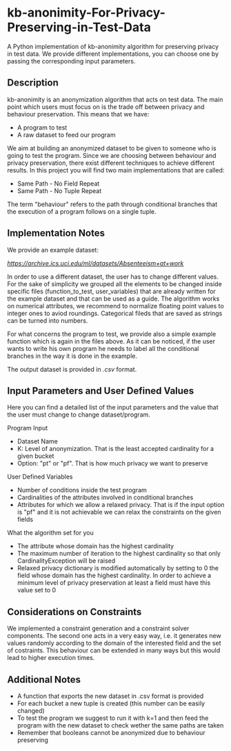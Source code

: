 # kb-anonimity-For-Privacy-Preserving-in-Test-Data
A Python implementation of kb-anonimity algorithm for preserving privacy in test data. We provide different implementations, you can choose
one by passing the corresponding input parameters.

## Description
kb-anonimity is an anonymization algorithm that acts on test data. The main point which users must focus on is the trade off between privacy
and behaviour preservation. This means that we have:
<ul>
  <li>A program to test</li>
  <li>A raw dataset to feed our program</li>
</ul>

We aim at building an anonymized dataset to be given to someone who is going to test the program. Since we are choosing between behaviour
and privacy preservation, there exist different techniques to achieve different results. In this project you will find two main implementations 
that are called:

<ul>
  <li>Same Path - No Field Repeat</li>
  <li>Same Path - No Tuple Repeat</li>
</ul>

The term "behaviour" refers to the path through conditional branches that the execution of a program follows on a single tuple.

## Implementation Notes

We provide an example dataset:

<i>https://archive.ics.uci.edu/ml/datasets/Absenteeism+at+work</i>

In order to use a different dataset, the user has to change different values. For the sake of simplicity we grouped all the elements to be changed inside specific files (function_to_test, user_variables) that are already written for the example dataset and that can be used as a guide.
The algorithm works on numerical attributes, we recommend to normalize floating point values to integer ones to aviod roundings. Categorical fileds that are saved as strings can be turned into numbers.

For what concerns the program to test, we provide also a simple example function which is again in the files above. As it can be noticed, 
if the user wants to write his own program he needs to label all the conditional branches in the way it is done in the example.

The output dataset is provided in <i>.csv</i> format.

## Input Parameters and User Defined Values

Here you can find a detailed list of the input parameters and the value that the user must change to change dataset/program.

Program Input
<ul>
  <li>Dataset Name</li>
  <li>K: Level of anonymization. That is the least accepted cardinality for a given bucket</li>
  <li>Option: "pt" or "pf". That is how much privacy we want to preserve </li>
</ul>

User Defined Variables
<ul>
  <li>Number of conditions inside the test program</li>
  <li>Cardinalities of the attributes involved in conditional branches</li>
  <li>Attributes for which we allow a relaxed privacy. That is if the input option is "pf" and it is not achievable we can relax the constraints on the given fields</li>
</ul>

What the algorithm set for you
<ul>
  <li>The attribute whose domain has the highest cardinality</li>
  <li>The maximum number of iteration to the highest cardinality so that only CardinalityException will be raised</li>
  <li>Relaxed privacy dictionary is modified automatically by setting to 0 the field whose domain has the highest cardinality. In order to achieve a minimum level of privacy preservation at least a field must have this value set to 0</li>
</ul>

## Considerations on Constraints
We implemented a constraint generation and a constraint solver components. The second one acts in a very easy way, i.e. it generates new values randomly according to the domain of the interested field and the set of costraints. This behaviour can be extended in many ways but this would lead to higher execution times.

## Additional Notes
<ul>
  <li>A function that exports the new dataset in .csv format is provided</li>
  <li>For each bucket a new tuple is created (this number can be easily changed)</li>
  <li>To test the program we suggest to run it with k=1 and then feed the program with the new dataset to check wether the same paths are taken</li>
  <li>Remember that booleans cannot be anonymized due to behaviour preserving</li>
</ul>
